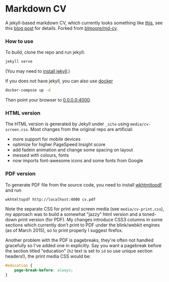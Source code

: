 # Markdown CV

A jekyll-based markdown CV, which currently looks something like [this](https://cv.ngoclb.com/), see this [blog post](http://blm.io/blog/markdown-academic-cv/) for details. Forked from [blmoore/md-cv](https://github.com/blmoore/md-cv).

### How to use

To build, clone the repo and run jekyll:

```bash
jekyll serve
```
(You may need to [install jekyll](https://jekyllrb.com/docs/installation/).)

If you does not have jekyll, you can also use [docker](https://docker.com)

```bash
docker-compose up -d
```

Then point your browser to [0.0.0.0:4000](http://0.0.0.0:4000).

### HTML version

The HTML version is generated by Jekyll under `_site` using `media/cv-screen.css`. Most changes from the original repo are artificial:

* more support for mobile devices
* optimize for higher PageSpeed Insight score
* add fadein animation and change some spacing on layout
* messed with colours, fonts
* now imports font-awesome icons and some fonts from Google

### PDF version

To generate PDF file from the source code, you need to install [wkhtmltopdf](https://wkhtmltopdf.org/) and run

```bash
wkhtmltopdf http://localhost:4000 cv.pdf
```

Note the separate CSS for print and screen media (see `media/cv-print.css`), my approach was to build a somewhat "jazzy" html version and a toned-down print version (for PDF). My changes introduce CSS3 columns in some sections which currently don't print to PDF under the blink/webkit engines (as of March 2015), so to print properly I suggest firefox.

Another problem with the PDF is pagebreaks, they're often not handled gracefully so I've added one in explicitly. Say you want a pagebreak before the section titled "education" (`h2` text is set to `id` so use unique section headers!), the print media CSS would be:

```CSS
#education {
	page-break-before: always;
}
```
